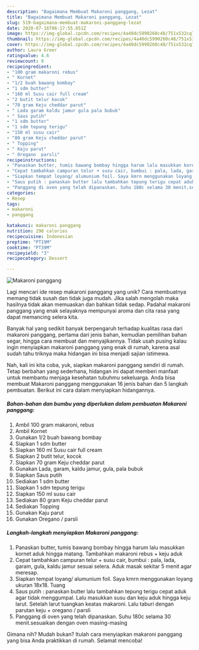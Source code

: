 ```yaml
---
description: "Bagaimana Membuat Makaroni panggang, Lezat"
title: "Bagaimana Membuat Makaroni panggang, Lezat"
slug: 519-bagaimana-membuat-makaroni-panggang-lezat
date: 2020-07-16T06:17:55.651Z
image: https://img-global.cpcdn.com/recipes/4a40dc5990260c48/751x532cq70/makaroni-panggang-foto-resep-utama.jpg
thumbnail: https://img-global.cpcdn.com/recipes/4a40dc5990260c48/751x532cq70/makaroni-panggang-foto-resep-utama.jpg
cover: https://img-global.cpcdn.com/recipes/4a40dc5990260c48/751x532cq70/makaroni-panggang-foto-resep-utama.jpg
author: Laura Greer
ratingvalue: 4.6
reviewcount: 9
recipeingredient:
- "100 gram makaroni rebus"
- " Kornet"
- "1/2 buah bawang bombay"
- "1 sdm butter"
- "160 ml Susu cair full cream"
- "2 butit telur kocok"
- "70 gram Keju cheddar parut"
- " Lada garam kaldu jamur gula pala bubuk"
- " Saus putih"
- "1 sdm butter"
- "1 sdm tepung terigu"
- "150 ml susu cair"
- "80 gram Keju cheddar parut"
- " Topping"
- " Kaju parut"
- " Oregano  parsli"
recipeinstructions:
- "Panaskan butter, tumis bawang bombay hingga harum lalu masukkan kornet aduk hingga matang. Tambahkan makaroni rebus + keju aduk"
- "Cepat tambahkan campuran telur + susu cair, bumbui : pala, lada, garam, gula, kaldu jamur sesuai selera. Aduk masak sekitar 5 menit agar meresap."
- "Siapkan tempat loyang/ alumunium foil. Saya kmrn menggunakan loyang ukuran 18x18. Tuang"
- "Saus putih : panaskan butter lalu tambahkan tepung terigu cepat aduk agar tidak menggumpal. Lalu masukkan susu dan keju aduk hingga keju larut. Setelah larut tuangkan keatas makaroni. Lalu taburi dengan parutan keju + oregano / parsli"
- "Panggang di oven yang telah dipanaskan. Suhu 180c selama 30 menit.sesuaikan dengan oven masing-masing"
categories:
- Resep
tags:
- makaroni
- panggang

katakunci: makaroni panggang 
nutrition: 298 calories
recipecuisine: Indonesian
preptime: "PT19M"
cooktime: "PT39M"
recipeyield: "3"
recipecategory: Dessert

---
```



![Makaroni panggang](https://img-global.cpcdn.com/recipes/4a40dc5990260c48/751x532cq70/makaroni-panggang-foto-resep-utama.jpg)

Lagi mencari ide resep makaroni panggang yang unik? Cara membuatnya memang tidak susah dan tidak juga mudah. Jika salah mengolah maka hasilnya tidak akan memuaskan dan bahkan tidak sedap. Padahal makaroni panggang yang enak selayaknya mempunyai aroma dan cita rasa yang dapat memancing selera kita.

Banyak hal yang sedikit banyak berpengaruh terhadap kualitas rasa dari makaroni panggang, pertama dari jenis bahan, kemudian pemilihan bahan segar, hingga cara membuat dan menyajikannya. Tidak usah pusing kalau ingin menyiapkan makaroni panggang yang enak di rumah, karena asal sudah tahu triknya maka hidangan ini bisa menjadi sajian istimewa.




Nah, kali ini kita coba, yuk, siapkan makaroni panggang sendiri di rumah. Tetap berbahan yang sederhana, hidangan ini dapat memberi manfaat untuk membantu menjaga kesehatan tubuhmu sekeluarga. Anda bisa membuat Makaroni panggang menggunakan 16 jenis bahan dan 5 langkah pembuatan. Berikut ini cara dalam menyiapkan hidangannya.

<!--inarticleads1-->

##### Bahan-bahan dan bumbu yang diperlukan dalam pembuatan Makaroni panggang:

1. Ambil 100 gram makaroni, rebus
1. Ambil  Kornet
1. Gunakan 1/2 buah bawang bombay
1. Siapkan 1 sdm butter
1. Siapkan 160 ml Susu cair full cream
1. Siapkan 2 butit telur, kocok
1. Siapkan 70 gram Keju cheddar parut
1. Gunakan  Lada, garam, kaldu jamur, gula, pala bubuk
1. Siapkan  Saus putih
1. Sediakan 1 sdm butter
1. Siapkan 1 sdm tepung terigu
1. Siapkan 150 ml susu cair
1. Sediakan 80 gram Keju cheddar parut
1. Sediakan  Topping
1. Gunakan  Kaju parut
1. Gunakan  Oregano / parsli




<!--inarticleads2-->

##### Langkah-langkah menyiapkan Makaroni panggang:

1. Panaskan butter, tumis bawang bombay hingga harum lalu masukkan kornet aduk hingga matang. Tambahkan makaroni rebus + keju aduk
1. Cepat tambahkan campuran telur + susu cair, bumbui : pala, lada, garam, gula, kaldu jamur sesuai selera. Aduk masak sekitar 5 menit agar meresap.
1. Siapkan tempat loyang/ alumunium foil. Saya kmrn menggunakan loyang ukuran 18x18. Tuang
1. Saus putih : panaskan butter lalu tambahkan tepung terigu cepat aduk agar tidak menggumpal. Lalu masukkan susu dan keju aduk hingga keju larut. Setelah larut tuangkan keatas makaroni. Lalu taburi dengan parutan keju + oregano / parsli
1. Panggang di oven yang telah dipanaskan. Suhu 180c selama 30 menit.sesuaikan dengan oven masing-masing




Gimana nih? Mudah bukan? Itulah cara menyiapkan makaroni panggang yang bisa Anda praktikkan di rumah. Selamat mencoba!
